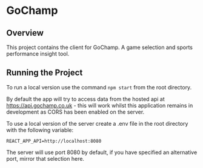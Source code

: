 # GoChamp

## Overview

This project contains the client for GoChamp. A game selection and sports performance insight tool.

## Running the Project

To run a local version use the command `npm start` from the root directory.

By default the app will try to access data from the hosted api at https://api.gochamp.co.uk - this will work whilst this application remains in development as CORS has been enabled on the server.

To use a local version of the server create a .env file in the root directory with the following variable:

```
REACT_APP_API=http://localhost:8080
```

The server will use port 8080 by default, if you have specified an alternative port, mirror that selection here.
